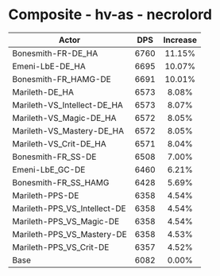 # Composite - hv-as - necrolord
| Actor | DPS | Increase |
|---|:---:|:---:|
|Bonesmith-FR-DE_HA|6760|11.15%|
|Emeni-LbE-DE_HA|6695|10.07%|
|Bonesmith-FR_HAMG-DE|6691|10.01%|
|Marileth-DE_HA|6573|8.08%|
|Marileth-VS_Intellect-DE_HA|6573|8.07%|
|Marileth-VS_Magic-DE_HA|6572|8.05%|
|Marileth-VS_Mastery-DE_HA|6572|8.05%|
|Marileth-VS_Crit-DE_HA|6571|8.04%|
|Bonesmith-FR_SS-DE|6508|7.00%|
|Emeni-LbE_GC-DE|6460|6.21%|
|Bonesmith-FR_SS_HAMG|6428|5.69%|
|Marileth-PPS-DE|6358|4.54%|
|Marileth-PPS_VS_Intellect-DE|6358|4.54%|
|Marileth-PPS_VS_Magic-DE|6358|4.54%|
|Marileth-PPS_VS_Mastery-DE|6358|4.53%|
|Marileth-PPS_VS_Crit-DE|6357|4.52%|
|Base|6082|0.00%|
